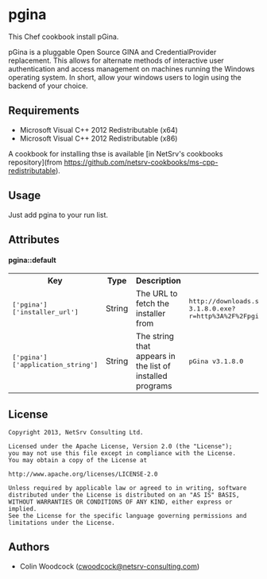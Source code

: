 pgina
=====
This Chef cookbook install pGina.

pGina is a pluggable Open Source GINA and CredentialProvider replacement. This allows for alternate methods of interactive user authentication
and access management on machines running the Windows operating system. In short, allow your windows users to login using the backend of your choice.

Requirements
------------
* Microsoft Visual C++ 2012 Redistributable (x64)
* Microsoft Visual C++ 2012 Redistributable (x86)

A cookbook for installing thse is available [in NetSrv's cookbooks repository](from https://github.com/netsrv-cookbooks/ms-cpp-redistributable).

Usage
-----
Just add pgina to your run list.

Attributes
----------
#### pgina::default
<table>
  <tr>
    <th>Key</th>
    <th>Type</th>
    <th>Description</th>
    <th>Default</th>
  </tr>
  <tr>
    <td><tt>['pgina']['installer_url']</tt></td>
    <td>String</td>
    <td>The URL to fetch the installer from</td>
    <td><tt>http://downloads.sourceforge.net/project/pgina/3.1/pGinaSetup-3.1.8.0.exe?r=http%3A%2F%2Fpgina.org%2Fdownload.html&ts=1372522691&use_mirror=surfnet</tt></td>
  </tr>
  <tr>
    <td><tt>['pgina']['application_string']</tt></td>
    <td>String</td>
    <td>The string that appears in the list of installed programs</td>
    <td><tt>pGina v3.1.8.0</tt></td>
  </tr>
</table>

License
-------
    Copyright 2013, NetSrv Consulting Ltd.

    Licensed under the Apache License, Version 2.0 (the "License");
    you may not use this file except in compliance with the License.
    You may obtain a copy of the License at

    http://www.apache.org/licenses/LICENSE-2.0

    Unless required by applicable law or agreed to in writing, software
    distributed under the License is distributed on an "AS IS" BASIS,
    WITHOUT WARRANTIES OR CONDITIONS OF ANY KIND, either express or implied.
    See the License for the specific language governing permissions and
    limitations under the License.

Authors
-------
* Colin Woodcock (<cwoodcock@netsrv-consulting.com>)

